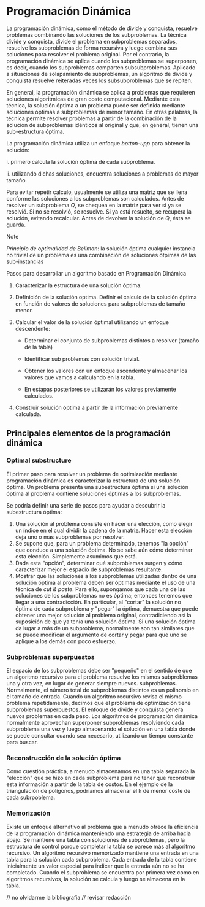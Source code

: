 # Programación Dinámica

La programación dinámica, como el método de divide y conquista, resuelve problemas combinando las soluciones de los subproblemas.
La técnica divide y conquista, divide el problema en subproblemas separados, resuelve los subproblemas de forma recursiva y luego combina sus soluciones para resolver el problema original. Por el contrario, la programación dinámica se aplica cuando los subproblemas se superponen, es decir, cuando los subproblemas comparten subsubproblemas. Aplicado a situaciones de solapamiento de subproblemas, un algoritmo de divide y conquista resuelve reiteradas veces los subsubproblemas que se repiten.


En general, la programación dinámica se aplica a problemas que requieren soluciones algoritmicas de gran costo computacional. Mediante esta técnica, la solución óptima a un problema puede ser definida mediante soluciones óptimas a subproblemas de menor tamaño.
En otras palabras, la técnica permite resolver problemas a partir de la combinación de la solución de subproblemas idénticos al original y que, en general, tienen una sub-estructura óptima. 


La programación dinámica utiliza un enfoque _botton-upp_ para obtener la solución: 


i. primero calcula la solución óptima de cada subproblema.

ii. utilizando dichas soluciones, encuentra soluciones a problemas de mayor tamaño.


Para evitar repetir calculo, usualmente se utiliza una matriz que se llena conforme las soluciones a los subproblemas son calculados. 
Antes de resolver un subproblema *Q*, se chequea en la matriz para ver si ya se resolvió. Si no se resolvió, se resuelve. Si ya está resuelto, se recupera la solución, evitando recalcular. Antes de devolver la solución de *Q*, ésta se guarda.


> [!NOTE]
> *Principio de optimalidad de Bellman*: la solución óptima  cualquier instancia no trivial de un problema es una combinación de soluciones ótpimas de las sub-instancias

Pasos para desarrollar un algoritmo basado en Programación Dinámica

1. Caracterizar la estructura de una solución óptima.
   
2. Definición de la solución optima. Definir el calculo de la solución óptima en función de valores de soluciones para subproblemas de tamaño menor.
   
3. Calcular el valor de la solución óptimal utilizando un enfoque descendente:
   
   - Determinar el conjunto de subproblemas distintos a resolver (tamaño de la tabla)
     
   - Identificar sub problemas con solución trivial.
     
   - Obtener los valores con un enfoque ascendente y almacenar los valores que vamos a calculando en la tabla.
     
   - En estapas posteriores se utilizarán los valores previamente calculados.
     
4. Construir solución óptima a partir de la información previamente calculada.

## Principales elementos de la programación dinámica

### Optimal substructure

El primer paso para resolver un problema de optimización mediante programación dinámica es caracterizar la estructura de una solución óptima. 
Un problema presenta una subestructura óptima si una solución óptima al problema contiene soluciones óptimas a los subproblemas.

Se podría definir una serie de pasos para ayudar a descubrir la subestructura óptima: 
1. Una solución al problema consiste en hacer una elección, como elegir un índice en el cual dividir la cadena de la matriz. Hacer esta elección deja uno o más subproblemas por resolver.
2. Se supone que, para un problema determinado, tenemos "la opción" que conduce a una solución óptima. No se sabe aún cómo determinar esta elección. Simplemente asumimos que está.
3. Dada esta "opción", determinar qué subproblemas surgen y cómo caracterizar mejor el espacio de subproblemas resultante.
4. Mostrar que las soluciones a los subproblemas utilizadas dentro de una solución óptima al problema deben ser óptimas mediante el uso de una técnica de _cut & paste_. Para ello, supongamos que cada una de las soluciones de los subproblemas no es óptima; entonces tenemos que llegar a una contradicción.
En particular, al "cortar" la solución no óptima de cada subproblema y "pegar" la óptima, demuestra que puede obtener una mejor solución al problema original, contradiciendo así la suposición de que ya tenía una solución óptima. Si una solución óptima da lugar a más de un subproblema, normalmente son tan similares que se puede modificar el argumento de cortar y pegar para que uno se aplique a los demás con poco esfuerzo.

### Subproblemas superpuestos 

El espacio de los subproblemas debe ser "pequeño" en el sentido de que un algoritmo recursivo para el problema resuelve los mismos subproblemas una y otra vez, en lugar de generar siempre nuevos. subproblemas. Normalmente, el número total de subproblemas distintos es un polinomio en el tamaño de entrada. Cuando un algoritmo recursivo revisa el mismo problema repetidamente, decimos que el problema de optimización tiene subproblemas superpuestos.
El enfoque de divide y conquista genera nuevos problemas en cada paso. Los algoritmos de programación dinámica normalmente aprovechan superponer subproblemas resolviendo cada subproblema una vez y luego almacenando el solución en una tabla donde se puede consultar cuando sea necesario, utilizando un tiempo constante para buscar.

### Reconstrucción de la solución óptima 

Como cuestión práctica, a menudo almacenamos en una tabla separada la "elección" que se hizo en cada subproblema para no tener que reconstruir esta información a partir de la tabla de costos. En el ejemplo de la triangulación de polígonos, podríamos almacenar el k de menor coste de cada subrpoblema.

### Memorización 

Existe un enfoque alternativo al problema que a menudo ofrece la eficiencia de la programación dinámica manteniendo una estrategia de arriba hacia abajo. 
Se mantiene una tabla con soluciones de subproblemas, pero la estructura de control porque completar la tabla se parece más al algoritmo recursivo. 
Un algoritmo recursivo memorizado mantiene una entrada en una tabla para la solución cada subproblema. Cada entrada de la tabla contiene inicialmente un valor especial para indicar que la entrada aún no se ha completado. Cuando el subproblema se encuentra por primera vez como en algoritmos recursivos, la solución se calcula y luego se almacena en la tabla.

// no olvidarme la bibliografia
// revisar redacción
